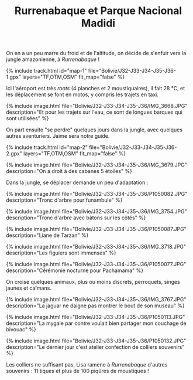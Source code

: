 ﻿---
title: "Rurrenabaque et Parque Nacional Madidi"
permalink: /Bolivie/J32-J33-J34-J35-J36/
sidebar:
  nav: "bolivie"
enable_tracks: true
---

On en a un peu marre du froid et de l'altitude, on décide de s'enfuir vers la jungle amazonienne, à *Rurrenabaque* !

{% include track.html id="map-1" file="Bolivie/J32-J33-J34-J35-J36-1.gpx" layers="TF,OTM,OSM" fit_map="false" %}

Ici l'aéroport est très *roots* (4 planches et 2 moustiquaires), il fait 28 °C, et les déplacement se font en motos, y compris les trajets en taxi.

{% include image.html file="Bolivie/J32-J33-J34-J35-J36/IMG_3668.JPG" description="Et pour les trajets sur l'eau, ce sont de longues barques qui sont utilisées" %}

On part ensuite "se perdre" quelques jours dans la jungle, avec quelques autres aventuriers. Jaime sera notre guide.

{% include track.html id="map-2" file="Bolivie/J32-J33-J34-J35-J36-2.gpx" layers="TF,OTM,OSM" fit_map="false" %}

{% include image.html file="Bolivie/J32-J33-J34-J35-J36/IMG_3679.JPG" description="On a droit à des cabanes 5 étoiles" %}

Dans la jungle, se déplacer demande un peu d'adaptation :

{% include image.html file="Bolivie/J32-J33-J34-J35-J36/P1050082.JPG" description="Tronc d'arbre pour funambule" %}

{% include image.html file="Bolivie/J32-J33-J34-J35-J36/IMG_3754.JPG" description="Tronc d'arbre avec bâtons sur les côtés" %}

{% include image.html file="Bolivie/J32-J33-J34-J35-J36/P1050087.JPG" description="Liane de Tarzan" %}

{% include image.html file="Bolivie/J32-J33-J34-J35-J36/IMG_3718.JPG" description="Les figuiers sont immenses" %}

{% include image.html file="Bolivie/J32-J33-J34-J35-J36/P1050077.JPG" description="Cérémonie nocturne pour Pachamama" %}

On croise quelques animaux, plus ou moins discrets, perroquets, singes jaunes et caïmans.

{% include image.html file="Bolivie/J32-J33-J34-J35-J36/IMG_3767.JPG" description="La jaguar ne daigne pas montrer le bout de son museau" %}

{% include image.html file="Bolivie/J32-J33-J34-J35-J36/P1050113.JPG" description="La mygale par contre voulait bien partager mon couchage de bivouac" %}

{% include image.html file="Bolivie/J32-J33-J34-J35-J36/P1050132.JPG" description="Le dernier jour c'est atelier confection de colliers souvenirs" %}

Les colliers ne suffisant pas, Lisa ramène à *Rurrenabaque* d'autres souvenirs : 11 tiques et plus de 100 piqûres de moustiques !
